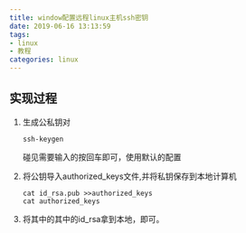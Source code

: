 ```yaml
---
title: window配置远程linux主机ssh密钥
date: 2019-06-16 13:13:59
tags:
- linux 
- 教程 
categories: linux
---
```


<!--more-->


## 实现过程  

1. 生成公私钥对

   ```linux
   ssh-keygen
   ```
   
   碰见需要输入的按回车即可，使用默认的配置
   
2. 将公钥导入authorized_keys文件,并将私钥保存到本地计算机

   ```linux
   cat id_rsa.pub >>authorized_keys
   cat authorized_keys
   ```
   
3. 将其中的其中的id_rsa拿到本地，即可。